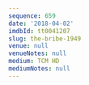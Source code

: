 ```yaml
---
sequence: 659
date: '2018-04-02'
imdbId: tt0041207
slug: the-bribe-1949
venue: null
venueNotes: null
medium: TCM HD
mediumNotes: null
---
```


